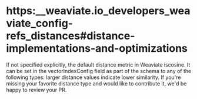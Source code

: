 # https:\_\_weaviate.io_developers_weaviate_config-refs_distances#distance-implementations-and-optimizations

If not specified explicitly, the default distance metric in Weaviate iscosine. It can be set in the vectorIndexConfig field as part of the schema to any of the following types: larger distance values indicate lower similarity. If you're missing your favorite distance type and would like to contribute it, we'd be happy to review your PR.
